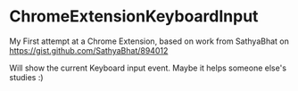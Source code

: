 # ChromeExtensionKeyboardInput

My First attempt at a Chrome Extension, based on work from SathyaBhat on https://gist.github.com/SathyaBhat/894012

Will show the current Keyboard input event. 
Maybe it helps someone else's studies 
:)
